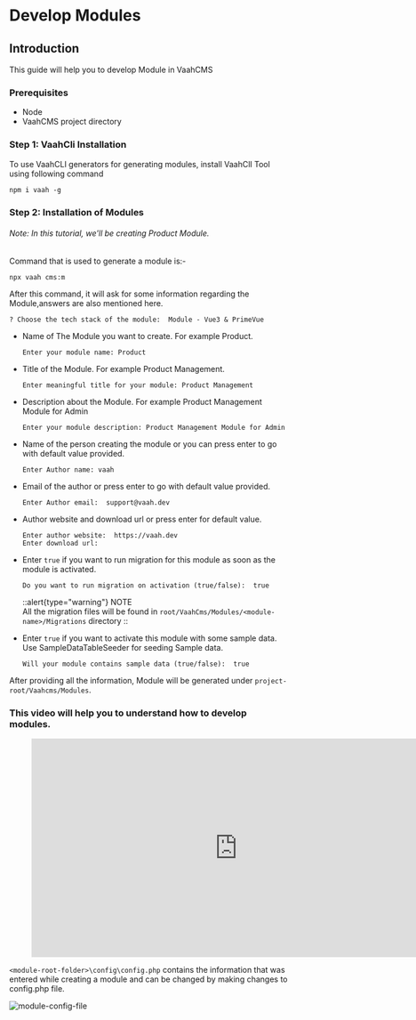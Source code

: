 # Develop Modules

## Introduction

This guide will help you to develop Module in VaahCMS

### Prerequisites

- Node
- VaahCMS project directory


### Step 1: VaahCli Installation

To use VaahCLI generators for generating modules, install VaahClI Tool using following command

```terminal command
npm i vaah -g
```

### Step 2: Installation of Modules

###### Note: In this tutorial, we'll be creating Product Module.

Command that is used to generate a module is:-
```terminal command
npx vaah cms:m
```
After this command, it will ask for some information
regarding the Module,answers are also mentioned here.

``` 
? Choose the tech stack of the module:  Module - Vue3 & PrimeVue
```
- Name of The Module you want to create. For example Product.
    ```
    Enter your module name: Product
    
  ```

- Title of the Module. For example Product Management.
    ```
    Enter meaningful title for your module: Product Management
    ```

- Description about the Module. For example Product Management Module for Admin
    ```
    Enter your module description: Product Management Module for Admin
    ```

- Name of the person creating the module or you can  press enter to go with default value provided.
    ```
    Enter Author name: vaah
    ```

- Email of the author or press enter to go with default value provided.
    ```
    Enter Author email:  support@vaah.dev
    ```
- Author website and download url or press enter for default value.
    ```
    Enter author website:  https://vaah.dev
    Enter download url: 
    ```
- Enter `true` if you want to run migration for this module as soon as the module
  is activated.
    ```
    Do you want to run migration on activation (true/false):  true
    ```
  ::alert{type="warning"}
  NOTE      
  All the migration files will be found in `root/VaahCms/Modules/<module-name>/Migrations` directory
  ::

- Enter `true` if you want to activate this module with some sample data. Use SampleDataTableSeeder for seeding Sample data.

    ```
    Will your module contains sample data (true/false):  true
    ```

After providing all the information, Module will be generated under `project-root/Vaahcms/Modules`.
### This video will help you to understand how to develop modules.
<figure>
<iframe width="740" height="393" src="https://www.youtube.com/embed/8aNtxlLY-xE" title="VaahCMS 2.x + Vue3 | How to create module and use pre-configured vue 3 app" frameborder="0" allow="accelerometer; autoplay; clipboard-write; encrypted-media; gyroscope; picture-in-picture; web-share" allowfullscreen></iframe>
</figure>


`<module-root-folder>\config\config.php` contains the information that was entered while creating a module and can be changed by making changes to config.php file.

<img src="/images/module-config-file.png" alt="module-config-file">
